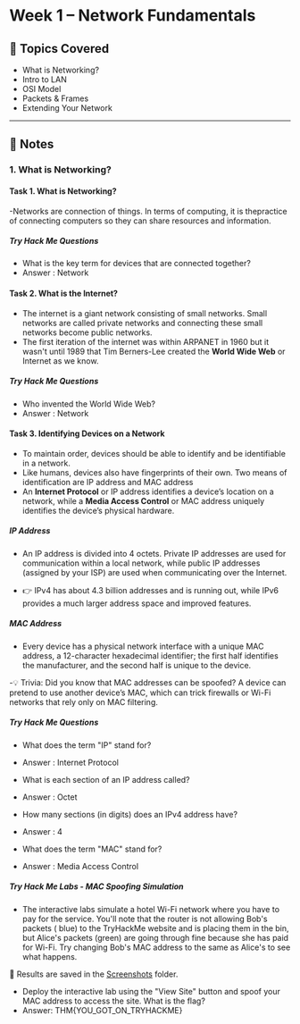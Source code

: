 # Week 1 – Network Fundamentals

## 📖 Topics Covered
- What is Networking?
- Intro to LAN
- OSI Model
- Packets & Frames
- Extending Your Network

---

## 📝 Notes

### 1. What is Networking?

#### Task 1. What is Networking?

-Networks are connection of things. In terms of computing, it is thepractice of connecting computers so they can share resources and information.

##### Try Hack Me Questions
- What is the key term for devices that are connected together?
- Answer : Network 


#### Task 2. What is the Internet?

- The internet is a giant network consisting of small networks. Small networks are called private networks and connecting these small networks become public networks.
- The first iteration of the internet was within ARPANET in 1960 but it wasn't until 1989 that Tim Berners-Lee created the **World Wide Web** or Internet as we know.

##### Try Hack Me Questions
- Who invented the World Wide Web?
- Answer : Network

#### Task 3. Identifying Devices on a Network

- To maintain order, devices should be able to identify and be identifiable in a network.
- Like humans, devices also have fingerprints of their own. Two means of identification are IP address and MAC address
- An **Internet Protocol** or IP address identifies a device’s location on a network, while a **Media Access Control**  or MAC address uniquely identifies the device’s physical hardware.

##### IP Address

- An IP address is divided into 4 octets. Private IP addresses are used for communication within a local network, while public IP addresses (assigned by your ISP) are used when communicating over the Internet.

- 👉 IPv4 has about 4.3 billion addresses and is running out, while IPv6 provides a much larger address space and improved features.

##### MAC Address

- Every device has a physical network interface with a unique MAC address, a 12-character hexadecimal identifier; the first half identifies the manufacturer, and the second half is unique to the device.

-💡 Trivia: Did you know that MAC addresses can be spoofed? A device can pretend to use another device’s MAC, which can trick firewalls or Wi-Fi networks that rely only on MAC filtering.

##### Try Hack Me Questions
- What does the term "IP" stand for?
- Answer : Internet Protocol

- What is each section of an IP address called?
- Answer : Octet

- How many sections (in digits) does an IPv4 address have? 
- Answer : 4

- What does the term "MAC" stand for?
- Answer : Media Access Control
     
##### Try Hack Me Labs - MAC Spoofing Simulation

- The interactive labs simulate a hotel Wi-Fi network where you have to pay for the service. You'll note that the router is not allowing Bob's packets ( blue) to the TryHackMe website and is placing them in the bin, but Alice's packets (green) are going through fine because she has paid for Wi-Fi. Try changing Bob's MAC address to the same as Alice's to see what happens.

📸 Results are saved in the [Screenshots](./Screenshots) folder.

- Deploy the interactive lab using the "View Site" button and spoof your MAC address to access the site.  What is the flag?
- Answer: THM{YOU_GOT_ON_TRYHACKME}
